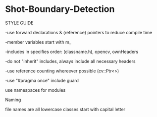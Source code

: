 # Shot-Boundary-Detection

STYLE GUIDE

-use forward declarations & (reference) pointers to reduce compile time

-member variables start with m_

-includes in specifies order: (classname.h), opencv, ownHeaders

-do not "inherit" includes, always include all necessary headers

-use reference counting whereever possible (cv::Ptr<>)

-use "#pragma once" include guard

use namespaces for modules

Naming

file names are all lowercase
classes start with capital letter
